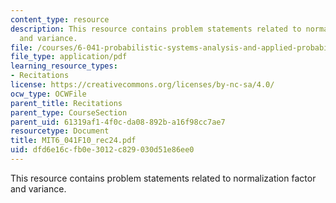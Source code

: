 ```yaml
---
content_type: resource
description: This resource contains problem statements related to normalization factor
  and variance.
file: /courses/6-041-probabilistic-systems-analysis-and-applied-probability-fall-2010/dfd6e16cfb0e3012c829030d51e86ee0_MIT6_041F10_rec24.pdf
file_type: application/pdf
learning_resource_types:
- Recitations
license: https://creativecommons.org/licenses/by-nc-sa/4.0/
ocw_type: OCWFile
parent_title: Recitations
parent_type: CourseSection
parent_uid: 61319af1-4f0c-da08-892b-a16f98cc7ae7
resourcetype: Document
title: MIT6_041F10_rec24.pdf
uid: dfd6e16c-fb0e-3012-c829-030d51e86ee0
---
```

This resource contains problem statements related to normalization factor and variance.